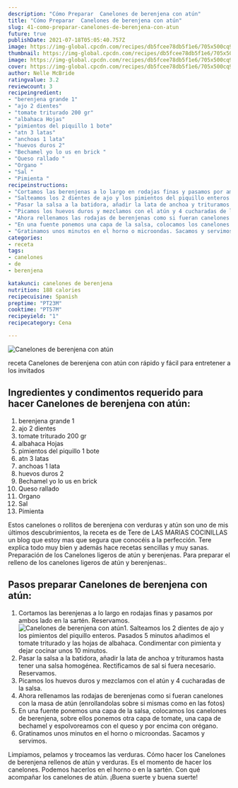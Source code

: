 ```yaml
---
description: "Cómo Preparar  Canelones de berenjena con atún"
title: "Cómo Preparar  Canelones de berenjena con atún"
slug: 41-como-preparar-canelones-de-berenjena-con-atun
future: true
publishDate: 2021-07-18T05:05:40.757Z
image: https://img-global.cpcdn.com/recipes/db5fcee78db5f1e6/705x500cq90/canelones-de-berenjena-con-atun-foto-principal.jpg
thumbnail: https://img-global.cpcdn.com/recipes/db5fcee78db5f1e6/705x500cq90/canelones-de-berenjena-con-atun-foto-principal.jpg
image: https://img-global.cpcdn.com/recipes/db5fcee78db5f1e6/705x500cq90/canelones-de-berenjena-con-atun-foto-principal.jpg
cover: https://img-global.cpcdn.com/recipes/db5fcee78db5f1e6/705x500cq90/canelones-de-berenjena-con-atun-foto-principal.jpg
author: Nelle McBride
ratingvalue: 3.2
reviewcount: 3
recipeingredient:
- "berenjena grande 1"
- "ajo 2 dientes"
- "tomate triturado 200 gr"
- "albahaca Hojas"
- "pimientos del piquillo 1 bote"
- "atn 3 latas"
- "anchoas 1 lata"
- "huevos duros 2"
- "Bechamel yo lo us en brick "
- "Queso rallado "
- "Organo "
- "Sal "
- "Pimienta "
recipeinstructions:
- "Cortamos las berenjenas a lo largo en rodajas finas y pasamos por ambos lado en la sartén. Reservamos."
- "Salteamos los 2 dientes de ajo y los pimientos del piquillo enteros. Pasados 5 minutos añadimos el tomate triturado y las hojas de albahaca. Condimentar con pimienta y dejar cocinar unos 10 minutos."
- "Pasar la salsa a la batidora, añadir la lata de anchoa y trituramos hasta tener una salsa homogénea. Rectificamos de sal si fuera necesario. Reservamos."
- "Picamos los huevos duros y mezclamos con el atún y 4 cucharadas de la salsa."
- "Ahora rellenamos las rodajas de berenjenas como si fueran canelones con la masa de atún (enrollandolas sobre si mismas como en las fotos)"
- "En una fuente ponemos una capa de la salsa, colocamos los canelones de berenjena, sobre ellos ponemos otra capa de tomate, una capa de bechamel y espolvoreamos con el queso y por encima con orégano."
- "Gratinamos unos minutos en el horno o microondas. Sacamos y servimos."
categories:
- receta
tags:
- canelones
- de
- berenjena

katakunci: canelones de berenjena 
nutrition: 188 calories
recipecuisine: Spanish
preptime: "PT23M"
cooktime: "PT57M"
recipeyield: "1"
recipecategory: Cena

---
```



![Canelones de berenjena con atún](https://img-global.cpcdn.com/recipes/db5fcee78db5f1e6/705x500cq90/canelones-de-berenjena-con-atun-foto-principal.jpg)

receta Canelones de berenjena con atún con rápido y fácil para entretener a los invitados

<!--inarticleads1-->

## Ingredientes y condimentos requerido para hacer Canelones de berenjena con atún:

1. berenjena grande 1
1. ajo 2 dientes
1. tomate triturado 200 gr
1. albahaca Hojas
1. pimientos del piquillo 1 bote
1. atn 3 latas
1. anchoas 1 lata
1. huevos duros 2
1. Bechamel yo lo us en brick 
1. Queso rallado 
1. Organo 
1. Sal 
1. Pimienta 

Estos canelones o rollitos de berenjena con verduras y atún son uno de mis últimos descubrimientos, la receta es de Tere de LAS MARIAS COCINILLAS un blog que estoy mas que segura que conocéis a la perfección. Tere explica todo muy bien y además hace recetas sencillas y muy sanas. Preparación de los Canelones ligeros de atún y berenjenas. Para preparar el relleno de los canelones ligeros de atún y berenjenas:. 

<!--inarticleads2-->

## Pasos preparar Canelones de berenjena con atún:

1. Cortamos las berenjenas a lo largo en rodajas finas y pasamos por ambos lado en la sartén. Reservamos.
<img src="https://img-global.cpcdn.com/steps/62cf321830e4a7f9/160x128cq70/foto-del-paso-1-de-la-receta-canelones-de-berenjena-con-atun.jpg" alt="Canelones de berenjena con atún">1. Salteamos los 2 dientes de ajo y los pimientos del piquillo enteros. Pasados 5 minutos añadimos el tomate triturado y las hojas de albahaca. Condimentar con pimienta y dejar cocinar unos 10 minutos.
1. Pasar la salsa a la batidora, añadir la lata de anchoa y trituramos hasta tener una salsa homogénea. Rectificamos de sal si fuera necesario. Reservamos.
1. Picamos los huevos duros y mezclamos con el atún y 4 cucharadas de la salsa.
1. Ahora rellenamos las rodajas de berenjenas como si fueran canelones con la masa de atún (enrollandolas sobre si mismas como en las fotos)
1. En una fuente ponemos una capa de la salsa, colocamos los canelones de berenjena, sobre ellos ponemos otra capa de tomate, una capa de bechamel y espolvoreamos con el queso y por encima con orégano.
1. Gratinamos unos minutos en el horno o microondas. Sacamos y servimos.


Limpiamos, pelamos y troceamos las verduras. Cómo hacer los Canelones de berenjena rellenos de atún y verduras. Es el momento de hacer los canelones. Podemos hacerlos en el horno o en la sartén. Con qué acompañar los canelones de atún. 
¡Buena suerte y buena suerte!

